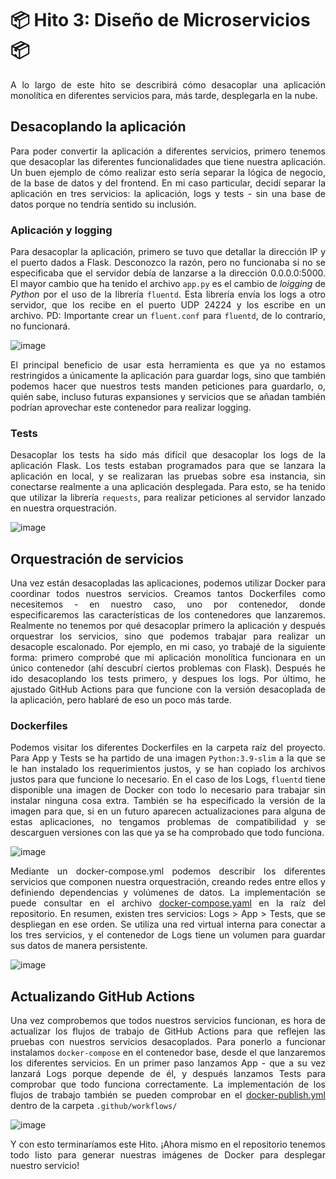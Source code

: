 # 📦 Hito 3: Diseño de Microservicios 📦

<p align="justify">A lo largo de este hito se describirá cómo desacoplar una aplicación monolítica en diferentes servicios para, más tarde, desplegarla en la nube.</p>

## Desacoplando la aplicación
<p align="justify">Para poder convertir la aplicación a diferentes servicios, primero tenemos que desacoplar las diferentes funcionalidades que tiene nuestra aplicación. Un buen ejemplo de cómo realizar esto sería separar la lógica de negocio, de la base de datos y del frontend. En mi caso particular, decidí separar la aplicación en tres servicios: la aplicación, logs y tests - sin una base de datos porque no tendría sentido su inclusión.</p>

### Aplicación y logging
<p align="justify">Para desacoplar la aplicación, primero se tuvo que detallar la dirección IP y el puerto dados a Flask. Desconozco la razón, pero no funcionaba si no se especificaba que el servidor debía de lanzarse a la dirección 0.0.0.0:5000. El mayor cambio que ha tenido el archivo <code>app.py</code> es el cambio de <em>loigging</em> de <em>Python</em> por el uso de la librería <code>fluentd</code>. Esta librería envía los logs a otro servidor, que los recibe en el puerto UDP 24224 y los escribe en un archivo. PD: Importante crear un <code>fluent.conf</code> para <code>fluentd</code>, de lo contrario, no funcionará.</p>

![image](https://github.com/user-attachments/assets/b6ac7165-83d6-4da9-b144-2e4228a83122)

<p align="justify">El principal beneficio de usar esta herramienta es que ya no estamos restringidos a únicamente la aplicación para guardar logs, sino que también podemos hacer que nuestros tests manden peticiones para guardarlo, o, quién sabe, incluso futuras expansiones y servicios que se añadan también podrían aprovechar este contenedor para realizar logging.</p>

### Tests

<p align="justify">Desacoplar los tests ha sido más difícil que desacoplar los logs de la aplicación Flask. Los tests estaban programados para que se lanzara la aplicación en local, y se realizaran las pruebas sobre esa instancia, sin conectarse realmente a una aplicación desplegada. Para esto, se ha tenido que utilizar la librería <code>requests</code>, para realizar peticiones al servidor lanzado en nuestra orquestración.</p>

![image](https://github.com/user-attachments/assets/bdf20f1c-3c60-465a-88f3-ef59f30f2b33)

## Orquestración de servicios
<p align="justify">Una vez están desacopladas las aplicaciones, podemos utilizar Docker para coordinar todos nuestros servicios. Creamos tantos Dockerfiles como necesitemos - en nuestro caso, uno por contenedor, donde especificaremos las características de los contenedores que lanzaremos. Realmente no tenemos por qué desacoplar primero la aplicación y después orquestrar los servicios, sino que podemos trabajar para realizar un desacople escalonado. Por ejemplo, en mi caso, yo trabajé de la siguiente forma: primero comprobé que mi aplicación monolítica funcionara en un único contenedor (ahí descubrí ciertos problemas con Flask). Después he ido desacoplando los tests primero, y despues los logs. Por último, he ajustado GitHub Actions para que funcione con la versión desacoplada de la aplicación, pero hablaré de eso un poco más tarde.</p>

### Dockerfiles
<p align="justify">Podemos visitar los diferentes Dockerfiles en la carpeta raíz del proyecto. Para App y Tests se ha partido de una imagen <code>Python:3.9-slim</code> a la que se le han instalado los requerimientos justos, y se han copiado los archivos justos para que funcione lo necesario. En el caso de los Logs, <code>fluentd</code> tiene disponible una imagen de Docker con todo lo necesario para trabajar sin instalar ninguna cosa extra. También se ha especificado la versión de la imagen para que, si en un futuro aparecen actualizaciones para alguna de estas aplicaciones, no tengamos problemas de compatibilidad y se descarguen versiones con las que ya se ha comprobado que todo funciona.</p>

![image](https://github.com/user-attachments/assets/49249f02-3186-4f21-8b16-841befc69fa1)

<p align="justify">Mediante un docker-compose.yml podemos describir los diferentes servicios que componen nuestra orquestración, creando redes entre ellos y definiendo dependencias y volúmenes de datos. La implementación se puede consultar en el archivo <a href="https://github.com/Angburmun/image-sequence-classifier/blob/main/docker-compose.yaml">docker-compose.yaml</a> en la raíz del repositorio. En resumen, existen tres servicios: Logs > App > Tests, que se despliegan en ese orden. Se utiliza una red virtual interna para conectar a los tres servicios, y el contenedor de Logs tiene un volumen para guardar sus datos de manera persistente.</p>

![image](https://github.com/user-attachments/assets/5a1daf37-504a-4d44-b5c0-cdda2221825e)

## Actualizando GitHub Actions
<p align="justify">Una vez comprobemos que todos nuestros servicios funcionan, es hora de actualizar los flujos de trabajo de GitHub Actions para que reflejen las pruebas con nuestros servicios desacoplados. Para ponerlo a funcionar instalamos <code>docker-compose</code> en el contenedor base, desde el que lanzaremos los diferentes servicios. En un primer paso lanzamos App - que a su vez lanzará Logs porque depende de él, y después lanzamos Tests para comprobar que todo funciona correctamente. La implementación de los flujos de trabajo también se pueden comprobar en el <a href="https://github.com/Angburmun/image-sequence-classifier/blob/main/.github/workflows/docker-publish.yml">docker-publish.yml</a> dentro de la carpeta <code>.github/workflows/</code></p>

![image](https://github.com/user-attachments/assets/ff6cbde7-9cce-44dd-ab4f-d3cbe14b9eaf)

<p align="justify">Y con esto terminaríamos este Hito. ¡Ahora mismo en el repositorio tenemos todo listo para generar nuestras imágenes de Docker para desplegar nuestro servicio!</p>
